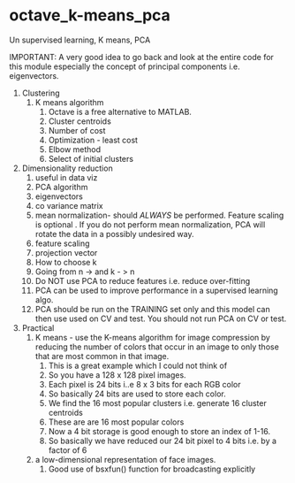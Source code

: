 # octave_k-means_pca
Un supervised learning, K means, PCA

IMPORTANT: A very good idea to go back and look at the entire code for this module especially the concept of principal components i.e. eigenvectors.

1. Clustering
    1. K means algorithm
        1. Octave is a free alternative to MATLAB.
        2. Cluster centroids
        3. Number of cost
        4. Optimization - least cost
        5. Elbow method
        6. Select of initial clusters
2. Dimensionality reduction
    1. useful in data viz
    2. PCA algorithm
    3. eigenvectors
    4. co variance matrix
    5. mean normalization- should *ALWAYS* be performed. Feature scaling is optional  . If you do not perform mean normalization, PCA will rotate the data in a possibly undesired way.
    6. feature scaling
    7. projection vector
    8. How to choose k
    9. Going from n -> and k - > n
    10. Do NOT use PCA to reduce features i.e. reduce over-fitting
    11. PCA can be used to improve performance in a supervised learning algo.
    12. PCA should be run on the TRAINING set only and this model can then use used on CV and test. You should not run PCA on CV or test.
3. Practical
    1. K means - use the K-means algorithm for image compression by reducing the number of colors that occur in an image to only those that are most common in that image.
        1. This is a great example which I could not think of
        2. So you have a 128 x 128 pixel images.
        3. Each pixel is 24 bits i..e 8 x 3 bits for each RGB color
        4. So basically 24 bits are used to store each color.
        5. We find the 16 most popular clusters i.e. generate 16 cluster centroids
        6. These are are 16 most popular colors
        7. Now a 4 bit storage is good enough to store an index of 1-16.
        8. So basically we have reduced our 24 bit pixel to 4 bits i.e. by a factor of 6
    2. a low-dimensional representation of face images.
        1. Good use of bsxfun() function for broadcasting explicitly
